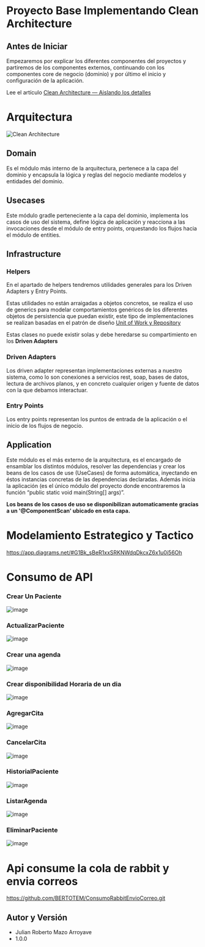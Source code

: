 # Proyecto Base Implementando Clean Architecture

## Antes de Iniciar

Empezaremos por explicar los diferentes componentes del proyectos y partiremos de los componentes externos, continuando con los componentes core de negocio (dominio) y por último el inicio y configuración de la aplicación.

Lee el artículo [Clean Architecture — Aislando los detalles](https://medium.com/bancolombia-tech/clean-architecture-aislando-los-detalles-4f9530f35d7a)

# Arquitectura

![Clean Architecture](https://miro.medium.com/max/1400/1*ZdlHz8B0-qu9Y-QO3AXR_w.png)

## Domain

Es el módulo más interno de la arquitectura, pertenece a la capa del dominio y encapsula la lógica y reglas del negocio mediante modelos y entidades del dominio.

## Usecases

Este módulo gradle perteneciente a la capa del dominio, implementa los casos de uso del sistema, define lógica de aplicación y reacciona a las invocaciones desde el módulo de entry points, orquestando los flujos hacia el módulo de entities.

## Infrastructure

### Helpers

En el apartado de helpers tendremos utilidades generales para los Driven Adapters y Entry Points.

Estas utilidades no están arraigadas a objetos concretos, se realiza el uso de generics para modelar comportamientos
genéricos de los diferentes objetos de persistencia que puedan existir, este tipo de implementaciones se realizan
basadas en el patrón de diseño [Unit of Work y Repository](https://medium.com/@krzychukosobudzki/repository-design-pattern-bc490b256006)

Estas clases no puede existir solas y debe heredarse su compartimiento en los **Driven Adapters**

### Driven Adapters

Los driven adapter representan implementaciones externas a nuestro sistema, como lo son conexiones a servicios rest,
soap, bases de datos, lectura de archivos planos, y en concreto cualquier origen y fuente de datos con la que debamos
interactuar.

### Entry Points

Los entry points representan los puntos de entrada de la aplicación o el inicio de los flujos de negocio.

## Application

Este módulo es el más externo de la arquitectura, es el encargado de ensamblar los distintos módulos, resolver las dependencias y crear los beans de los casos de use (UseCases) de forma automática, inyectando en éstos instancias concretas de las dependencias declaradas. Además inicia la aplicación (es el único módulo del proyecto donde encontraremos la función “public static void main(String[] args)”.

**Los beans de los casos de uso se disponibilizan automaticamente gracias a un '@ComponentScan' ubicado en esta capa.**

# Modelamiento Estrategico y Tactico
https://app.diagrams.net/#G1Bk_sBeR1xxSRKNWdqDkcxZ6x1u0i56Oh

# Consumo de API
### Crear Un Paciente

![image](https://user-images.githubusercontent.com/82735837/224729619-7573b764-7c72-4e02-aead-4351639b94bb.png)

### ActualizarPaciente

![image](https://user-images.githubusercontent.com/82735837/225964082-e682d47b-f623-4387-93ab-3e303a1cc37e.png)

### Crear una agenda

![image](https://user-images.githubusercontent.com/82735837/224730034-96bde2e2-53d2-4fdb-acf7-73a6b540c0b7.png)

### Crear disponibilidad Horaria de un dia

![image](https://user-images.githubusercontent.com/82735837/224730352-79b48e51-daca-4fcc-9133-b9dc26c578f4.png)

### AgregarCita

![image](https://user-images.githubusercontent.com/82735837/225963758-73985c7f-ad92-4b41-83c1-eef3235c0644.png)

### CancelarCita

![image](https://user-images.githubusercontent.com/82735837/225964840-ccaeb45a-efcb-49d8-981f-516b540427aa.png)

### HistorialPaciente

![image](https://user-images.githubusercontent.com/82735837/224733862-72389a21-e137-4996-91f6-e79a6ed1f1c8.png)

### ListarAgenda

![image](https://user-images.githubusercontent.com/82735837/225964612-dd5a3267-c6ee-4c85-b3ee-e7e0f270e862.png)

### EliminarPaciente

![image](https://user-images.githubusercontent.com/82735837/225965017-ec94c896-679d-47b6-8af1-978c39174d0c.png)

# Api consume la cola de rabbit y envia correos

https://github.com/BERTOTEM/ConsumoRabbitEnvioCorreo.git

## Autor y Versión
- Julian Roberto Mazo Arroyave
- 1.0.0



